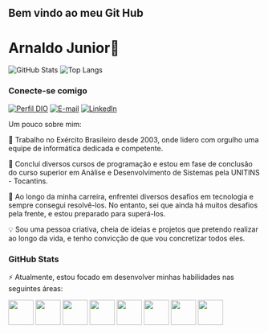 ## Bem vindo ao meu Git Hub
# Arnaldo Junior👋

![GitHub Stats](https://github-readme-stats.vercel.app/api?username=Arnaldo-Araujo&theme=transparent&bg_color=A2D&border_color=30A3DC&show_icons=true&icon_color=30A3DC&title_color=E94D5F&text_color=FFF)
![Top Langs](https://github-readme-stats-git-masterrstaa-rickstaa.vercel.app/api/top-langs/?username=Arnaldo-Araujo&layout=compact&bg_color=A2D&border_color=30A3DC&title_color=E94D5F&text_color=0F0)

### Conecte-se comigo

[![Perfil DIO](https://img.shields.io/badge/-Meu%20Perfil%20na%20DIO-30A3DC?style=for-the-badge)](https://web.dio.me/users/arnaldoaraujo/)
[![E-mail](https://img.shields.io/badge/-Email-000?style=for-the-badge&logo=microsoft-outlook&logoColor=E94D5F)](mailto:arnaldoaraujo@unitins.br)
[![LinkedIn](https://img.shields.io/badge/-LinkedIn-000?style=for-the-badge&logo=linkedin&logoColor=30A3DC)](https://www.linkedin.com/in/arnaldo-araujo-jr/)

Um pouco sobre mim:

🔭 Trabalho no Exército Brasileiro desde 2003, onde lidero com orgulho uma equipe de informática dedicada e competente.

🌱 Concluí diversos cursos de programação e estou em fase de conclusão do curso superior em Análise e Desenvolvimento de Sistemas pela UNITINS - Tocantins.

👯 Ao longo da minha carreira, enfrentei diversos desafios em tecnologia e sempre consegui resolvê-los. No entanto, sei que ainda há muitos desafios pela frente, e estou preparado para superá-los.

💡 Sou uma pessoa criativa, cheia de ideias e projetos que pretendo realizar ao longo da vida, e tenho convicção de que vou concretizar todos eles.

### GitHub Stats



⚡ Atualmente, estou focado em desenvolver minhas habilidades nas seguintes áreas:

<img width="50" height="50" src="https://cdn.jsdelivr.net/gh/devicons/devicon@latest/icons/java/java-original-wordmark.svg" /> <img width="50" height="50" src="https://cdn.jsdelivr.net/gh/devicons/devicon@latest/icons/spring/spring-original-wordmark.svg" /> <img width="50" height="50" src="https://cdn.jsdelivr.net/gh/devicons/devicon@latest/icons/android/android-original-wordmark.svg" /> <img width="50" height="50" src="https://cdn.jsdelivr.net/gh/devicons/devicon@latest/icons/firebase/firebase-original-wordmark.svg" /> <img width="50" height="50" src="https://cdn.jsdelivr.net/gh/devicons/devicon@latest/icons/mysql/mysql-original-wordmark.svg" /> <img width="50" height="50" src="https://cdn.jsdelivr.net/gh/devicons/devicon@latest/icons/postgresql/postgresql-original-wordmark.svg" /> <img width="50" height="50" src="https://cdn.jsdelivr.net/gh/devicons/devicon@latest/icons/linux/linux-original.svg" /> <img width="50" height="50" src="https://www.unitins.br/nPortal/Content/v3/assets/simbolo.png" />
